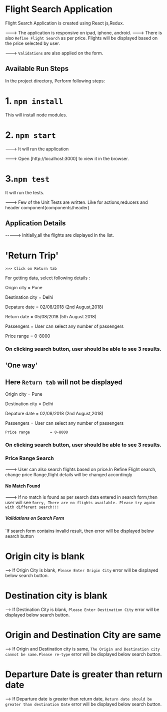 # Flight Search Application
Flight Search Application is created using React js,Redux.

---> The application is responsive on ipad, iphone, android. 
---> There is also `Refine Flight Search` as per price. Flights will be displayed based on the price selected by user.

---> `Validations` are also applied on the form.

## Available Run Steps

In the project directory, Perform following steps:

# 1. `npm install`

   This will install node modules.

# 2. `npm start`

  ---> It will run the application

  ---> Open [http://localhost:3000]  to view it in the browser.


# 3.`npm test`

It will run the tests.

---> Few of the Unit Tests are written. Like for actions,reducers and header component(components/header)

## Application Details

  -----> Initially,all the flights are displayed in the list.
  
  #  'Return Trip'  

    >>> Click on Return tab

   For getting data, select following details :

   Origin city         =  Pune

   Destination city    =  Delhi

   Depature date       = 02/08/2018  (2nd August,2018)

   Return date         =  05/08/2018 (5th August 2018)

   Passengers          =  User can select any number of passengers

   Price range         = 0-8000

   ### On clicking search button, user should be able to see 3 results.

## 'One way'

   ## Here `Return tab` will not be displayed

   Origin city         = Pune

   Destination city    = Delhi

   Depature date       = 02/08/2018  (2nd August,2018)

   Passengers          =  User can select any number of passengers

    Price range         = 0-8000

   ### On clicking search button, user should be able to see 3 results.

### Price Range Search 
  ---> User can also search flights based on price.In Refine Flight search, change price Range,flight
  details will be changed accordingly

#### No Match Found
---> If no match is found as per search data entered in search form,then user will see 
`Sorry, There are no flights available. Please try again with different search!!!`

##### Validations on Search Form

`If search form contains invalid result, then error will be displayed below search button

# Origin city is blank
   --> If Origin City is blank, `Please Enter Origin City` error will be displayed below search button.

# Destination city is blank
   --> If Destination City is blank, `Please Enter Destination City` error will be displayed below search button.

# Origin and Destination City are same
   --> If Origin and Destination city is same, `The Origin and Destination city cannot be same.Please re-type` error will be displayed below search button.

# Departure Date is greater than return date
   --> If Departure date is greater than return date, `Return date should be greater than destination Date` error will be displayed below search button.

